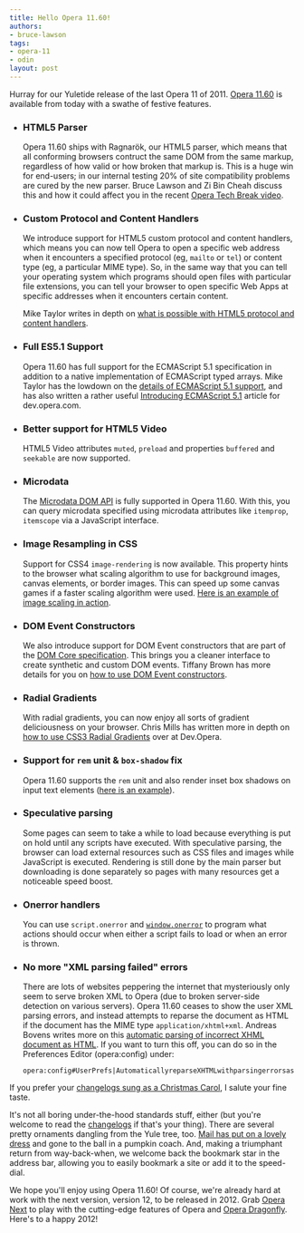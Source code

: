 ```yaml
---
title: Hello Opera 11.60!
authors:
- bruce-lawson
tags:
- opera-11
- odin
layout: post
---
```

<p>Hurray for our Yuletide release of the last Opera 11 of 2011. <a href="http://www.opera.com/browser/">Opera 11.60</a> is available from today with a swathe of festive features.</p>

<ul>
<li>
<h3>HTML5 Parser</h3>
<p>Opera 11.60 ships with Ragnarök, our HTML5 parser, which means that all conforming browsers contruct the same DOM from the same markup, regardless of how valid or how broken that markup is. This is a huge win for end-users; in our internal testing 20% of site compatibility problems are cured by the new parser.  Bruce Lawson and Zi Bin Cheah discuss this and how it could affect you in the recent <a href="http://my.opera.com/ODIN/blog/2011/11/04/opera-tech-break-html5-with-bruce-and-zi-bin">Opera Tech Break video</a>. </p>
</li>
<li>
<h3>Custom Protocol and Content Handlers</h3>
<p>We introduce support for HTML5 custom protocol and content handlers, which means you can now tell Opera to open a specific web address when it encounters a specified protocol (eg, <code>mailto</code> or <code>tel</code>) or content type (eg, a particular MIME type). So, in the same way that you can tell your operating system which programs should open files with particular file extensions, you can tell your browser to open specific Web Apps at specific addresses when it encounters certain content.</p><p>Mike Taylor writes in depth on <a href="http://dev.opera.com/articles/view/html5-custom-protocol-and-content-handlers/">what is possible with HTML5 protocol and content handlers</a>.</p>
</li>
<li>
<h3>Full ES5.1 Support</h3>
<p>Opera 11.60 has full support for the ECMAScript 5.1 specification in addition to a native implementation of ECMAScript typed arrays. Mike Taylor has the lowdown on the <a href="http://my.opera.com/ODIN/blog/2011/09/13/ecmascript-5-for-opera">details of ECMAScript 5.1 support</a>, and has also written a rather useful <a href="http://dev.opera.com/articles/view/introducing-ecmascript-5-1/">Introducing ECMAScript 5.1</a> article for dev.opera.com.</p>
</li>
<li>
<h3>Better support for HTML5 Video</h3>
<p>HTML5 Video attributes <code>muted</code>, <code>preload</code> and properties <code>buffered</code> and <code>seekable</code> are now supported. </p>
</li>
<li>
<h3>Microdata</h3>
<p>The <a href="http://dev.opera.com/articles/view/microdata-and-the-microdata-dom-api/">Microdata DOM API</a> is fully supported in Opera 11.60. With this, you can query microdata specified using microdata attributes like <code>itemprop</code>, <code>itemscope</code> via a JavaScript interface.</p>
</li>
<li>
<h3>Image Resampling in CSS</h3>
<p>Support for CSS4 <code>image-rendering</code> is now available. This property hints to the browser what scaling algorithm to use for background images, canvas elements, or border images. This can speed up some canvas games if a faster scaling algorithm were used. <a href="http://jsfiddle.net/zda24/">Here is an example of image scaling in action</a>.</p>
</li>
<li>
<h3>DOM Event Constructors</h3>
<p>We also introduce support for DOM Event constructors that are part of the <a href="http://www.w3.org/TR/domcore/" rel="nofollow" target="_blank">DOM Core specification</a>. This brings you a cleaner interface to create synthetic and custom DOM events. Tiffany Brown has more details for you on <a href="http://my.opera.com/ODIN/blog/2011/11/08/dom-event-constructors-in-opera-11-60">how to use DOM Event constructors</a>.</p>
</li>
<li>
<h3>Radial Gradients</h3>
<p>With radial gradients, you can now enjoy all sorts of gradient deliciousness on your browser. Chris Mills has written more in depth on <a href="http://dev.opera.com/articles/view/css3-radial-gradients/">how to use CSS3 Radial Gradients</a> over at Dev.Opera.</p>
</li>
<li>
<h3>Support for <code>rem</code> unit &amp; <code>box-shadow</code> fix</h3>
<p>Opera 11.60 supports the <code>rem</code> unit and also render inset box shadows on input text elements (<a href="http://jsfiddle.net/Ap7sM/">here is an example</a>).</p>
</li>
<li>
<h3>Speculative parsing</h3>
<p>Some pages can seem to take a while to load because everything is put on hold until any scripts have executed. With speculative parsing, the browser can load external resources such as CSS files and images while JavaScript is  executed. Rendering is still done by the main parser but downloading is done separately so pages with many resources get a noticeable speed boost.</p>
</li>

<li>
<h3>Onerror handlers</h3>
<p>You can use <code>script.onerror</code> and <a href="https://developer.mozilla.org/en/DOM/window.onerror"><code>window.onerror</code></a> to program what actions should occur when either a script fails to load or when an error is thrown.</p>
</li>


<li>
<h3>No more &quot;XML parsing failed&quot; errors</h3>
<p>There are lots of websites peppering the internet that mysteriously only seem to serve broken XML to Opera (due to broken server-side detection on various servers). Opera 11.60 ceases to show the user XML parsing errors, and instead  attempts to reparse the document as HTML if the document has the MIME type <code>application/xhtml+xml</code>. Andreas Bovens writes more on this <a href="http://my.opera.com/ODIN/blog/2011/09/28/no-more-xml-parsing-failed-errors" rel="nofollow">automatic parsing of incorrect XHML document as HTML</a>. If you want to turn this off, you can do so in the Preferences Editor (opera:config) under:</p>
<pre><code>opera:config#UserPrefs|AutomaticallyreparseXHTMLwithparsingerrorsasHTML</code></pre>
</li>



</ul>
<p>If you prefer your <a href="http://www.youtube.com/watch?v=4TlPU0QWv6g">changelogs sung as a Christmas Carol</a>, I salute your fine taste.</p>
<p>It&#39;s not all boring under-the-hood standards stuff, either (but you&#39;re welcome to read the <a href="http://www.opera.com/docs/changelogs/windows/">changelogs</a> if that&#39;s your thing). There are several pretty ornaments dangling from the Yule tree, too. <a href="http://my.opera.com/desktopteam/blog/2011/11/07/mail-goes-two-lined-and-grouped" target="_blank">Mail has put on a lovely dress</a> and gone to the ball in a pumpkin coach. And, making a triumphant return from way-back-when, we welcome back the bookmark star in the address bar, allowing you to easily bookmark a site or add it to the speed-dial.</p>
<p>We hope you&#39;ll enjoy using Opera 11.60! Of course, we&#39;re already hard at work with the next version, version 12, to be released in 2012. Grab <a href="http://www.opera.com/browser/next/" target="_blank">Opera Next</a> to play with the cutting-edge features of Opera and <a href="http://my.opera.com/dragonfly/blog/whats-new-in-opera-dragonfly-with-opera-next" target="_blank">Opera Dragonfly</a>. Here&#39;s to a happy 2012!</p>
